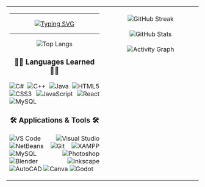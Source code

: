 <table width="100%">
  <tr>
    <!-- LEFT: Intro + rectangular badges -->
    <td width="50%" valign="top" align="center">
      <hr>
      <p align="center">
        <a href="https://git.io/typing-svg">
<img src="https://readme-typing-svg.demolab.com?font=Fira+Code&size=24&pause=1000&center=true&vCenter=true&width=520&lines=eat.+code.+sleep.+repeat.;runs.+works%3F+don%27t+touch%21;type.+delete.+type.+delete.+type.&color=00FF00&background=000000" alt="Typing SVG">
        </a>
      </p>
      <hr>
      <img src="https://github-readme-stats.vercel.app/api/top-langs/?username=CodeSaysWhat&layout=compact&title_color=FFA500&text_color=FFA500&bg_color=000000&hide_border=true" alt="Top Langs">
      <h3>👩‍💻 Languages Learned 👩‍💻</h3>
      <p align="justify">
        <img src="https://img.shields.io/badge/C%23-239120?style=for-the-badge&logo=csharp&logoColor=white" alt="C#">
        <img src="https://img.shields.io/badge/C++-00599C?style=for-the-badge&logo=cplusplus&logoColor=white" alt="C++">
        <img src="https://img.shields.io/badge/Java-ED8B00?style=for-the-badge&logo=java&logoColor=white" alt="Java">
        <img src="https://img.shields.io/badge/HTML5-E34F26?style=for-the-badge&logo=html5&logoColor=white" alt="HTML5">
        <img src="https://img.shields.io/badge/CSS3-1572B6?style=for-the-badge&logo=css3&logoColor=white" alt="CSS3">
        <img src="https://img.shields.io/badge/JavaScript-F7DF1E?style=for-the-badge&logo=javascript&logoColor=000000" alt="JavaScript">
        <img src="https://img.shields.io/badge/React-20232A?style=for-the-badge&logo=react&logoColor=61DAFB" alt="React">
        <img src="https://img.shields.io/badge/MySQL-4479A1?style=for-the-badge&logo=mysql&logoColor=white" alt="MySQL">
      </p>
      <h3>🛠️ Applications & Tools 🛠️</h3>
      <p align="justify">
        <img src="https://img.shields.io/badge/VS%20Code-007ACC?style=for-the-badge&logo=visual-studio-code&logoColor=white" alt="VS Code">
        <img src="https://img.shields.io/badge/Visual%20Studio-5C2D91?style=for-the-badge&logo=visual-studio&logoColor=white" alt="Visual Studio">
        <img src="https://img.shields.io/badge/NetBeans-1B6AC6?style=for-the-badge&logo=apache-netbeans-ide&logoColor=white" alt="NetBeans">
        <img src="https://img.shields.io/badge/Git-F05032?style=for-the-badge&logo=git&logoColor=white" alt="Git">
        <img src="https://img.shields.io/badge/XAMPP-FB7A24?style=for-the-badge&logo=xampp&logoColor=white" alt="XAMPP">
        <img src="https://img.shields.io/badge/MySQL-4479A1?style=for-the-badge&logo=mysql&logoColor=white" alt="MySQL">
        <img src="https://img.shields.io/badge/Photoshop-31A8FF?style=for-the-badge&logo=adobe-photoshop&logoColor=white" alt="Photoshop">
        <img src="https://img.shields.io/badge/Blender-F5792A?style=for-the-badge&logo=blender&logoColor=white" alt="Blender">
        <img src="https://img.shields.io/badge/Inkscape-000000?style=for-the-badge&logo=inkscape&logoColor=white" alt="Inkscape">
        <img src="https://img.shields.io/badge/AutoCAD-E51050?style=for-the-badge&logo=autodesk&logoColor=white" alt="AutoCAD">
        <img src="https://img.shields.io/badge/Canva-00C4CC?style=for-the-badge&logo=canva&logoColor=white" alt="Canva">
        <img src="https://img.shields.io/badge/Godot-478CBF?style=for-the-badge&logo=godot-engine&logoColor=white" alt="Godot">
      </p>
    </td>
    <!-- RIGHT: Stats -->
    <td width="50%" valign="top" align="center">
      <br>
      <img src="https://streak-stats.demolab.com?user=CodeSaysWhat&background=000000&ring=FFA500&fire=FFA500&currStreakNum=FFA500&sideNums=FFA500&currStreakLabel=FFA500&sideLabels=FFA500&dates=FFA500&stroke=FFA500&hide_border=true" alt="GitHub Streak">
      <br><br>
      <img src="https://github-readme-stats.vercel.app/api?username=CodeSaysWhat&show_icons=true&title_color=FFA500&text_color=FFA500&icon_color=FFA500&bg_color=000000&hide_border=true" alt="GitHub Stats">
      <br><br>
    <img src="https://github-readme-activity-graph.vercel.app/graph?username=CodeSaysWhat&bg_color=000000&color=FFA500&line=FFA500&point=FFFFFF&area=true&hide_border=true" alt="Activity Graph">
    </td>
  </tr>
</table>
